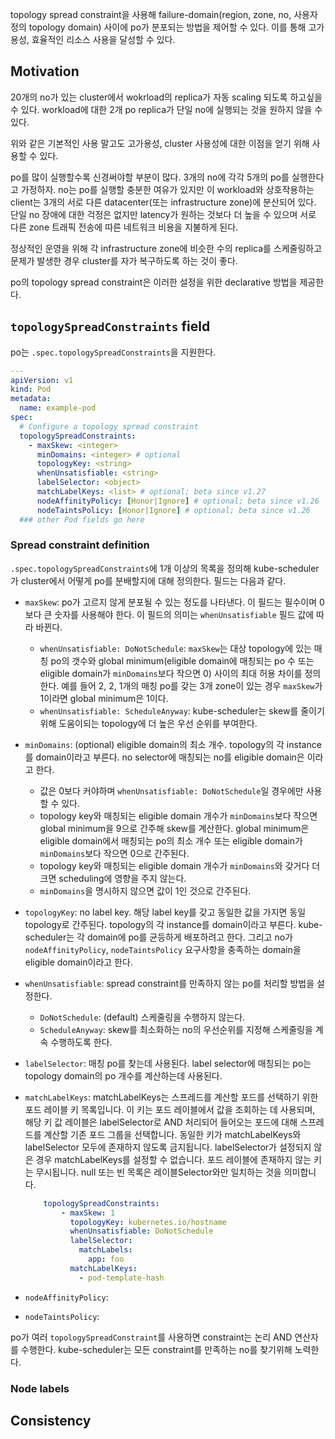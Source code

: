 topology spread constraint을 사용해 failure-domain(region, zone, no, 사용자 정의 topology domain) 사이에 po가 분포되는 방법을 제어할 수 있다. 이를 통해 고가용성, 효율적인 리소스 사용을 달성할 수 있다.

## Motivation
20개의 no가 있는 cluster에서 wokrload의 replica가 자동 scaling 되도록 하고싶을 수 있다. workload에 대한 2개 po replica가 단일 no에 실행되는 것을 원하지 않을 수 있다.

위와 같은 기본적인 사용 말고도 고가용성, cluster 사용성에 대한 이점을 얻기 위해 사용할 수 있다.

po를 많이 실행할수록 신경써야할 부분이 많다. 3개의 no에 각각 5개의 po를 실행한다고 가정하자. no는 po를 실행할 충분한 여유가 있지만 이 workload와 상호작용하는 client는 3개의 서로 다른 datacenter(또는 infrastructure zone)에 분산되어 있다. 단일 no 장애에 대한 걱정은 없지만 latency가 원하는 것보다 더 높을 수 있으며 서로 다른 zone 트래픽 전송에 따른 네트워크 비용을 지불하게 된다.

정상적인 운영을 위해 각 infrastructure zone에 비슷한 수의 replica를 스케줄링하고 문제가 발생한 경우 cluster를 자가 복구하도록 하는 것이 좋다.

po의 topology spread constraint은 이러한 설정을 위한 declarative 방법을 제공한다.

## `topologySpreadConstraints` field
po는 `.spec.topologySpreadConstraints`을 지원한다.
``` yaml
---
apiVersion: v1
kind: Pod
metadata:
  name: example-pod
spec:
  # Configure a topology spread constraint
  topologySpreadConstraints:
    - maxSkew: <integer>
      minDomains: <integer> # optional
      topologyKey: <string>
      whenUnsatisfiable: <string>
      labelSelector: <object>
      matchLabelKeys: <list> # optional; beta since v1.27
      nodeAffinityPolicy: [Honor|Ignore] # optional; beta since v1.26
      nodeTaintsPolicy: [Honor|Ignore] # optional; beta since v1.26
  ### other Pod fields go here
```

### Spread constraint definition
`.spec.topologySpreadConstraints`에 1개 이상의 목록을 정의해 kube-scheduler가 cluster에서 어떻게 po를 분배할지에 대해 정의한다. 필드는 다음과 같다.
- `maxSkew`: po가 고르지 않게 분포될 수 있는 정도를 나타낸다. 이 필드는 필수이며 0 보다 큰 숫자를 사용해야 한다. 이 필드의 의미는 `whenUnsatisfiable` 필드 값에 따라 바뀐다.
    - `whenUnsatisfiable: DoNotSchedule`: `maxSkew`는 대상 topology에 있는 매칭 po의 갯수와 global minimum(eligible domain에 매칭되는 po 수 또는 eligible domain가 `minDomains`보다 작으면 0) 사이의 최대 허용 차이를 정의한다. 예를 들어 2, 2, 1개의 매칭 po를 갖는 3개 zone이 있는 경우 `maxSkew`가 1이라면 global minimum은 1이다.
    - `whenUnsatisfiable: ScheduleAnyway`: kube-scheduler는 skew를 줄이기 위해 도움이되는 topology에 더 높은 우선 순위를 부여한다.
- `minDomains`: (optional) eligible domain의 최소 개수. topology의 각 instance를 domain이라고 부른다. no selector에 매칭되는 no를 eligible domain은 이라고 한다.
  - 값은 0보다 커야하며 `whenUnsatisfiable: DoNotSchedule`일 경우에만 사용할 수 있다.
  - topology key와 매칭되는 eligible domain 개수가 `minDomains`보다 작으면 global minimum을 9으로 간주해 skew를 계산한다. global minimum은 eligible domain에서 매칭되는 po의 최소 개수 또는 eligible domain가 `minDomains`보다 작으면 0으로 간주된다.
  - topology key와 매칭되는 eligible domain 개수가 `minDomains`와 갖거다 더 크면 scheduling에 영향을 주지 않는다.
  - `minDomains`을 명시하지 않으면 값이 1인 것으로 간주된다.
- `topologyKey`: no label key. 해당 label key를 갖고 동일한 값을 가지면 동일 topology로 간주된다. topology의 각 instance를 domain이라고 부른다. kube-scheduler는 각 domain에 po를 균등하게 배포하려고 한다. 그리고 no가 `nodeAffinityPolicy`, `nodeTaintsPolicy` 요구사항을 충족하는 domain을 eligible domain이라고 한다.
- `whenUnsatisfiable`: spread constraint를 만족하지 않는 po를 처리할 방법을 설정한다.
  - `DoNotSchedule`: (default) 스케줄링을 수행하지 않는다.
  - `ScheduleAnyway`: skew를 최소화하는 no의 우선순위를 지정해 스케줄링을 계속 수행하도록 한다.
- `labelSelector`: 매칭 po를 찾는데 사용된다. label selector에 매칭되는 po는 topology domain의 po 개수를 계산하는데 사용된다.
- `matchLabelKeys`: 
matchLabelKeys는 스프레드를 계산할 포드를 선택하기 위한 포드 레이블 키 목록입니다. 이 키는 포드 레이블에서 값을 조회하는 데 사용되며, 해당 키 값 레이블은 labelSelector로 AND 처리되어 들어오는 포드에 대해 스프레드를 계산할 기존 포드 그룹을 선택합니다. 동일한 키가 matchLabelKeys와 labelSelector 모두에 존재하지 않도록 금지됩니다. labelSelector가 설정되지 않은 경우 matchLabelKeys를 설정할 수 없습니다. 포드 레이블에 존재하지 않는 키는 무시됩니다. null 또는 빈 목록은 레이블Selector와만 일치하는 것을 의미합니다.
  ``` yaml
      topologySpreadConstraints:
          - maxSkew: 1
            topologyKey: kubernetes.io/hostname
            whenUnsatisfiable: DoNotSchedule
            labelSelector:
              matchLabels:
                app: foo
            matchLabelKeys:
              - pod-template-hash
  ```

- `nodeAffinityPolicy`:
- `nodeTaintsPolicy`:

po가 여러 `topologySpreadConstraint`를 사용하면 constraint는 논리 AND 연산자를 수행한다. kube-scheduler는 모든 constraint를 만족하는 no를 찾기위해 노력한다.

### Node labels

## Consistency